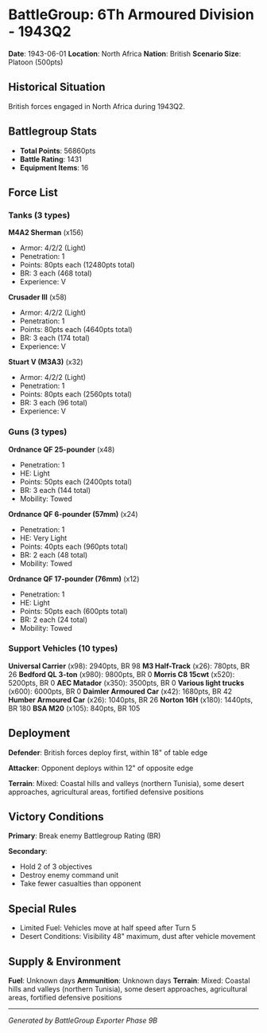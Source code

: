 # BattleGroup: 6Th Armoured Division - 1943Q2

**Date**: 1943-06-01
**Location**: North Africa
**Nation**: British
**Scenario Size**: Platoon (500pts)

## Historical Situation

British forces engaged in North Africa during 1943Q2.

## Battlegroup Stats

- **Total Points**: 56860pts
- **Battle Rating**: 1431
- **Equipment Items**: 16

## Force List

### Tanks (3 types)

**M4A2 Sherman** (x156)
- Armor: 4/2/2 (Light)
- Penetration: 1
- Points: 80pts each (12480pts total)
- BR: 3 each (468 total)
- Experience: V

**Crusader III** (x58)
- Armor: 4/2/2 (Light)
- Penetration: 1
- Points: 80pts each (4640pts total)
- BR: 3 each (174 total)
- Experience: V

**Stuart V (M3A3)** (x32)
- Armor: 4/2/2 (Light)
- Penetration: 1
- Points: 80pts each (2560pts total)
- BR: 3 each (96 total)
- Experience: V

### Guns (3 types)

**Ordnance QF 25-pounder** (x48)
- Penetration: 1
- HE: Light
- Points: 50pts each (2400pts total)
- BR: 3 each (144 total)
- Mobility: Towed

**Ordnance QF 6-pounder (57mm)** (x24)
- Penetration: 1
- HE: Very Light
- Points: 40pts each (960pts total)
- BR: 2 each (48 total)
- Mobility: Towed

**Ordnance QF 17-pounder (76mm)** (x12)
- Penetration: 1
- HE: Light
- Points: 50pts each (600pts total)
- BR: 2 each (24 total)
- Mobility: Towed

### Support Vehicles (10 types)

**Universal Carrier** (x98): 2940pts, BR 98
**M3 Half-Track** (x26): 780pts, BR 26
**Bedford QL 3-ton** (x980): 9800pts, BR 0
**Morris C8 15cwt** (x520): 5200pts, BR 0
**AEC Matador** (x350): 3500pts, BR 0
**Various light trucks** (x600): 6000pts, BR 0
**Daimler Armoured Car** (x42): 1680pts, BR 42
**Humber Armoured Car** (x26): 1040pts, BR 26
**Norton 16H** (x180): 1440pts, BR 180
**BSA M20** (x105): 840pts, BR 105

## Deployment

**Defender**: British forces deploy first, within 18" of table edge

**Attacker**: Opponent deploys within 12" of opposite edge

**Terrain**: Mixed: Coastal hills and valleys (northern Tunisia), some desert approaches, agricultural areas, fortified defensive positions

## Victory Conditions

**Primary**: Break enemy Battlegroup Rating (BR)

**Secondary**:
- Hold 2 of 3 objectives
- Destroy enemy command unit
- Take fewer casualties than opponent

## Special Rules

- Limited Fuel: Vehicles move at half speed after Turn 5
- Desert Conditions: Visibility 48" maximum, dust after vehicle movement

## Supply & Environment

**Fuel**: Unknown days
**Ammunition**: Unknown days
**Terrain**: Mixed: Coastal hills and valleys (northern Tunisia), some desert approaches, agricultural areas, fortified defensive positions

---

*Generated by BattleGroup Exporter Phase 9B*
